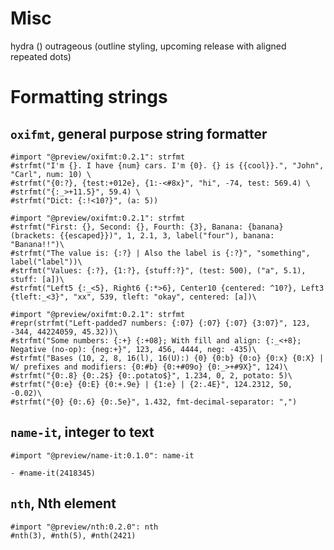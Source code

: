 # Misc

hydra ()
outrageous (outline styling, upcoming release with aligned repeated dots)

# Formatting strings

## `oxifmt`, general purpose string formatter

```typ
#import "@preview/oxifmt:0.2.1": strfmt
#strfmt("I'm {}. I have {num} cars. I'm {0}. {} is {{cool}}.", "John", "Carl", num: 10) \
#strfmt("{0:?}, {test:+012e}, {1:-<#8x}", "hi", -74, test: 569.4) \
#strfmt("{:_>+11.5}", 59.4) \
#strfmt("Dict: {:!<10?}", (a: 5))
```

```typ
#import "@preview/oxifmt:0.2.1": strfmt
#strfmt("First: {}, Second: {}, Fourth: {3}, Banana: {banana} (brackets: {{escaped}})", 1, 2.1, 3, label("four"), banana: "Banana!!")\
#strfmt("The value is: {:?} | Also the label is {:?}", "something", label("label"))\
#strfmt("Values: {:?}, {1:?}, {stuff:?}", (test: 500), ("a", 5.1), stuff: [a])\
#strfmt("Left5 {:_<5}, Right6 {:*>6}, Center10 {centered: ^10?}, Left3 {tleft:_<3}", "xx", 539, tleft: "okay", centered: [a])\
```

```typ
#import "@preview/oxifmt:0.2.1": strfmt
#repr(strfmt("Left-padded7 numbers: {:07} {:07} {:07} {3:07}", 123, -344, 44224059, 45.32))\
#strfmt("Some numbers: {:+} {:+08}; With fill and align: {:_<+8}; Negative (no-op): {neg:+}", 123, 456, 4444, neg: -435)\
#strfmt("Bases (10, 2, 8, 16(l), 16(U):) {0} {0:b} {0:o} {0:x} {0:X} | W/ prefixes and modifiers: {0:#b} {0:+#09o} {0:_>+#9X}", 124)\
#strfmt("{0:.8} {0:.2$} {0:.potato$}", 1.234, 0, 2, potato: 5)\
#strfmt("{0:e} {0:E} {0:+.9e} | {1:e} | {2:.4E}", 124.2312, 50, -0.02)\
#strfmt("{0} {0:.6} {0:.5e}", 1.432, fmt-decimal-separator: ",")
```

## `name-it`, integer to text
```typ
#import "@preview/name-it:0.1.0": name-it

- #name-it(2418345)
```

## `nth`, Nth element
```typ
#import "@preview/nth:0.2.0": nth
#nth(3), #nth(5), #nth(2421)
```